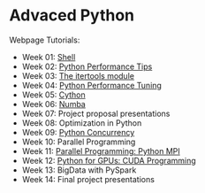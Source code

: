 # Advaced Python

Webpage Tutorials:
- Week 01: [Shell](https://swcarpentry.github.io/shell-novice/)
- Week 02: [Python Performance Tips](http://alberto.bietti.me/python-performance-tips/)
- Week 03: [The itertools module](http://alberto.bietti.me/python-itertools/)
- Week 04: [Python Performance Tuning](https://nyu-cds.github.io/python-performance-tuning/)
- Week 05: [Cython](https://nyu-cds.github.io/python-cython/)
- Week 06: [Numba](https://nyu-cds.github.io/python-numba/)
- Week 07: Project proposal presentations
- Week 08: Optimization in Python
- Week 09: [Python Concurrency](https://nyu-cds.github.io/python-concurrency/)
- Week 10: Parallel Programming
- Week 11: [Parallel Programming: Python MPI](https://nyu-cds.github.io/python-mpi/)
- Week 12: [Python for GPUs: CUDA Programming](https://nyu-cds.github.io/python-numba/05-cuda/)
- Week 13: BigData with PySpark
- Week 14: Final project presentations
